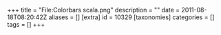 +++
title = "File:Colorbars scala.png"
description = ""
date = 2011-08-18T08:20:42Z
aliases = []
[extra]
id = 10329
[taxonomies]
categories = []
tags = []
+++


